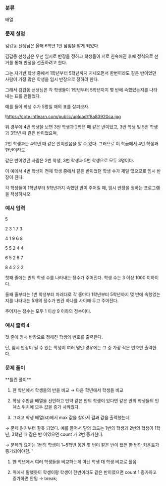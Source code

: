 ### 분류

배열

### 문제 설명

<p>
김갑동 선생님은 올해 6학년 1반 담임을 맡게 되었다.

김갑동 선생님은 우선 임시로 반장을 정하고 학생들이 서로 친숙해진 후에 정식으로 선거를 통해 반장을 선출하려고 한다.

그는 자기반 학생 중에서 1학년부터 5학년까지 지내오면서 한번이라도 같은 반이었던 사람이 가장 많은 학생을 임시 반장으로 정하려 한다.

그래서 김갑동 선생님은 각 학생들이 1학년부터 5학년까지 몇 반에 속했었는지를 나타내는 표를 만들었다.

예를 들어 학생 수가 5명일 때의 표를 살펴보자.

!https://cote.inflearn.com/public/upload/f8a83920ca.jpg

위 경우에 4번 학생을 보면 3번 학생과 2학년 때 같은 반이었고, 3번 학생 및 5번 학생과 3학년 때 같은 반이었으며,

2번 학생과는 4학년 때 같은 반이었음을 알 수 있다. 그러므로 이 학급에서 4번 학생과 한번이라도

같은 반이었던 사람은 2번 학생, 3번 학생과 5번 학생으로 모두 3명이다.

이 예에서 4번 학생이 전체 학생 중에서 같은 반이었던 학생 수가 제일 많으므로 임시 반장이 된다.

각 학생들이 1학년부터 5학년까지 속했던 반이 주어질 때, 임시 반장을 정하는 프로그램을 작성하시오.
</p>


### 예시 입력 
5

2 3 1 7 3

4 1 9 6 8

5 5 2 4 4

6 5 2 6 7

8 4 2 2 2


 <p>첫째 줄에는 반의 학생 수를 나타내는 정수가 주어진다. 학생 수는 3 이상 1000 이하이다.

둘째 줄부터는 1번 학생부터 차례대로 각 줄마다 1학년부터 5학년까지 몇 반에 속했었는지를 나타내는 5개의 정수가 빈칸 하나를 사이에 두고 주어진다.

주어지는 정수는 모두 1 이상 9 이하의 정수이다.</p>


### 예시 출력 4

 <p>첫 줄에 임시 반장으로 정해진 학생의 번호를 출력한다.

단, 임시 반장이 될 수 있는 학생이 여러 명인 경우에는 그 중 가장 작은 번호만 출력한다.</p>


### 문제 풀이
<p> **틀린 풀이**

1. 한 학년에서 학생들의 반을 비교 → 다음 학년에서 학생들 비교
   
2. 학생 수만큼 배열을 선언하고 만약 같은 반의 학생이 있다면 같은 반의 학생들의 인덱스 위치에 모두 값을 증가 시켜줬다.

3. 그러고 학생 배열(st)에서 max 값을 찾아서 결과 값을 출력했는데 

→ 문제 읽기부터 잘못 되었다. 예를 들어서 밑의 코드는 1번의 학생과 2번의 학생이 1학년,  3학년 때 같은 반 이였으면 count 가 2번 증가한다. 

→ 문제의 요지는 1번의 학생이 1~5학년 동안 몇 번이 같은 반이 됐든 한 번만 카운트가 증가되어야함. '

1. 한 학년에서 여러 학생들을 비교하는게 아닌 학생 대 학생 비교로 풀음

2. 위에서 말했듯이 학생이랑 학생이 한번이라도 같은 반이였으면 count 1 증가하고 증가하면 안됨 → break;
</p>

